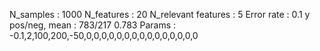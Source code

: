 N_samples                     : 1000
N_features                    : 20
N_relevant features           : 5
Error rate                    : 0.1
y pos/neg, mean               : 783/217 0.783
Params                        : -0.1,2,100,200,-50,0,0,0,0,0,0,0,0,0,0,0,0,0,0,0
